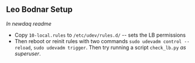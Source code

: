 

## Leo Bodnar Setup

*In newdaq readme* 
- Copy `10-local.rules` to `/etc/udev/rules.d/` -- sets the LB permissions
- Then reboot or reinit rules with two commands `sudo udevadm control --reload`, `sudo udevadm trigger`. Then try running a script `check_lb.py` *as superuser*.
